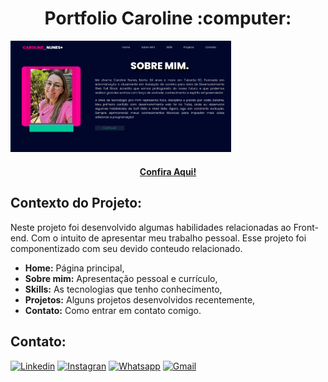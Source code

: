 ##
<h1 align="center">Portfolio Caroline  :computer:</h1>

<img src="https://github.com/carolhn/carolhn.github.io/blob/main/src/images/image.png?raw=true" alt="imagem.png" style="max-width: 70%;">

<h4 align="center"><a href="https://carolhn.github.io/">Confira Aqui!</a></h4>


## Contexto do Projeto:
  Neste projeto foi desenvolvido algumas habilidades relacionadas ao Front-end. Com o intuito de apresentar meu trabalho pessoal. Esse projeto foi 
  componentizado com seu devido conteudo relacionado.
  
- **Home:**  Página principal,
- **Sobre mim:**  Apresentação pessoal e currículo,
- **Skills:**  As tecnologias que tenho conhecimento,
- **Projetos:**  Alguns projetos desenvolvidos recentemente,
- **Contato:**  Como entrar em contato comigo.

## Contato:
[![Linkedin](https://img.shields.io/badge/LinkedIn-0077B5?style=for-the-badge&logo=linkedin&logoColor=white)](https://www.linkedin.com/in/caroline-nunes-devfullstack/)
[![Instagran](https://img.shields.io/badge/Instagram-E4405F?style=for-the-badge&logo=instagram&logoColor=white)](https://www.instagram.com/caarolhn/)
[![Whatsapp](https://img.shields.io/badge/WhatsApp-25D366?style=for-the-badge&logo=whatsapp&logoColor=white)](https://wa.me/48988037114)
[![Gmail](https://img.shields.io/badge/Gmail-D14836?style=for-the-badge&logo=gmail&logoColor=white)](mailto:nunescaroline905@gmail.com)
